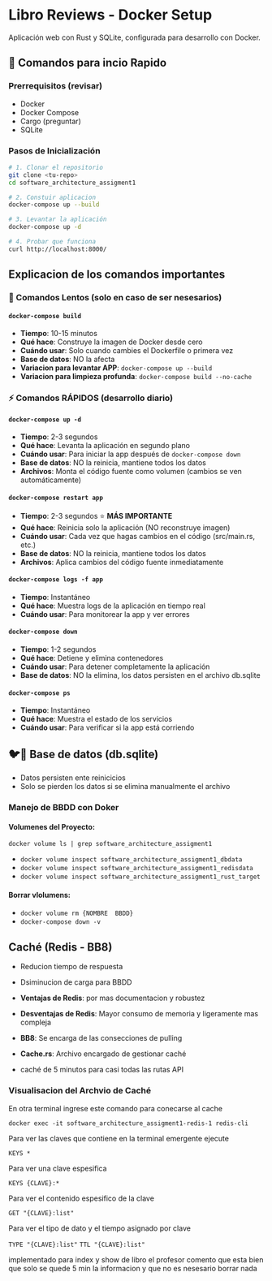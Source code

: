 # Libro Reviews - Docker Setup

Aplicación web con Rust y SQLite, configurada para desarrollo con Docker.

## 🚀 Comandos para incio Rapido

### Prerrequisitos (revisar)
- Docker
- Docker Compose
- Cargo (preguntar)
- SQLite

### Pasos de Inicialización
```bash
# 1. Clonar el repositorio
git clone <tu-repo>
cd software_architecture_assigment1

# 2. Constuir aplicacion
docker-compose up --build

# 3. Levantar la aplicación
docker-compose up -d

# 4. Probar que funciona
curl http://localhost:8000/
```

## Explicacion de los comandos importantes

### 🐢 Comandos Lentos (solo en caso de ser nesesarios)

#### `docker-compose build`

- **Tiempo**: 10-15 minutos
- **Qué hace**: Construye la imagen de Docker desde cero
- **Cuándo usar**: Solo cuando cambies el Dockerfile o primera vez
- **Base de datos**: NO la afecta
- **Variacion para levantar APP**: `docker-compose up --build`
- **Variacion para limpieza profunda**: `docker-compose build --no-cache`

### ⚡ Comandos RÁPIDOS (desarrollo diario)

#### `docker-compose up -d`
- **Tiempo**: 2-3 segundos
- **Qué hace**: Levanta la aplicación en segundo plano
- **Cuándo usar**: Para iniciar la app después de `docker-compose down`
- **Base de datos**: NO la reinicia, mantiene todos los datos
- **Archivos**: Monta el código fuente como volumen (cambios se ven automáticamente)

#### `docker-compose restart app`
- **Tiempo**: 2-3 segundos ⭐ **MÁS IMPORTANTE**
- **Qué hace**: Reinicia solo la aplicación (NO reconstruye imagen)
- **Cuándo usar**: Cada vez que hagas cambios en el código (src/main.rs, etc.)
- **Base de datos**: NO la reinicia, mantiene todos los datos
- **Archivos**: Aplica cambios del código fuente inmediatamente

#### `docker-compose logs -f app`
- **Tiempo**: Instantáneo
- **Qué hace**: Muestra logs de la aplicación en tiempo real
- **Cuándo usar**: Para monitorear la app y ver errores

#### `docker-compose down`
- **Tiempo**: 1-2 segundos
- **Qué hace**: Detiene y elimina contenedores
- **Cuándo usar**: Para detener completamente la aplicación
- **Base de datos**: NO la elimina, los datos persisten en el archivo db.sqlite

#### `docker-compose ps`
- **Tiempo**: Instantáneo
- **Qué hace**: Muestra el estado de los servicios
- **Cuándo usar**: Para verificar si la app está corriendo




## 🐦📁 Base de datos (db.sqlite)

- Datos persisten ente reinicicios
- Solo se pierden los datos si se elimina manualmente el archivo

### Manejo de BBDD con Doker

#### Volumenes del Proyecto:
`docker volume ls | grep software_architecture_assigment1`
- `docker volume inspect software_architecture_assigment1_dbdata`
- `docker volume inspect software_architecture_assigment1_redisdata`
- `docker volume inspect software_architecture_assigment1_rust_target`

#### Borrar vlolumens:
- `docker volume rm {NOMBRE  BBDD}`
- `docker-compose down -v`


## Caché (Redis - BB8)
- Reducion tiempo de respuesta
- Dsiminucion de carga para BBDD
- **Ventajas de Redis**: por mas documentacion y robustez
- **Desventajas de Redis**: Mayor consumo de memoria y ligeramente mas compleja

- **BB8**: Se encarga de las consecciones de pulling
- **Cache.rs**: Archivo encargado de gestionar caché
- caché de 5 minutos para casi todas las rutas API

### Visualisacion del Archvio de Caché
En otra terminal ingrese este comando para conecarse al cache

`docker exec -it software_architecture_assigment1-redis-1 redis-cli`

Para ver las claves que contiene en la terminal emergente ejecute

`KEYS *`

Para ver una clave espesifica

`KEYS {CLAVE}:*`

Para ver el contenido espesifico de la clave

`GET "{CLAVE}:list"`

Para ver el tipo de dato y el tiempo asignado por clave

`TYPE "{CLAVE}:list"`
`TTL "{CLAVE}:list"`



implementado para index y show de libro
el profesor comento que esta bien que solo se quede 5 min la informacion y que no es nesesario borrar nada 
